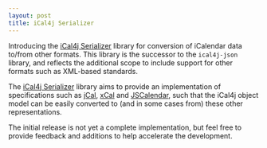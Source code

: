 ```yaml
---
layout: post
title: iCal4j Serializer
---
```


Introducing the [iCal4j Serializer] library for conversion of iCalendar data to/from other formats. This library
is the successor to the `ical4j-json` library, and reflects the additional scope to include support for other
formats such as XML-based standards.

The [iCal4j Serializer] library aims to provide an implementation of specifications such as [jCal], [xCal] and 
[JSCalendar], such that the iCal4j object model can be easily converted to (and in some cases from) these other
representations.

The initial release is not yet a complete implementation, but feel free to provide feedback and additions to help
accelerate the development.

[iCal4j Serializer]: http://github.com/ical4j/ical4j-serializer
[jCal]: https://tools.ietf.org/html/rfc7265
[xCal]: https://www.rfc-editor.org/rfc/rfc6321.html
[JSCalendar]: https://tools.ietf.org/html/draft-ietf-calext-jscalendar-32
